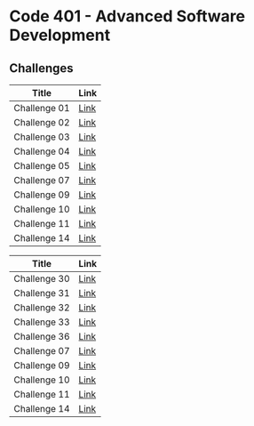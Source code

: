 # Code 401 - Advanced Software Development
## Challenges


| Title  | Link |
| --- | ----------- |
| Challenge 01 | [Link](Challenge01/javaChallenge/README.md) |
| Challenge 02 | [Link](Challenge02/README.md) |
| Challenge 03 | [Link ](Challenge03/README.md)|
| Challenge 04 | [Link](Challenge04/Challenge04.md) |
| Challenge 05 | [Link](https://github.com/HadeelDaragmeh158/reading-notes/blob/main/Class05/README.md) |
| Challenge 07 | [Link](linked-list/README.md)|
| Challenge 09 | [Link](Challenge09/Challenge09.md) |
| Challenge 10 |[Link](Challenge10/README.md)|
| Challenge 11 |[Link](Challenge11/README.md)|
| Challenge 14 |[Link](Challenge14/README.md)|



| Title  | Link |
| --- | ----------- |
| Challenge 30 | [Link](Challenge01/javaChallenge/README.md) |
| Challenge 31 | [Link](Challenge30/README.md) |
| Challenge 32 | [Link ](Challenge30/README.md)|
| Challenge 33 | [Link](Challenge33/README.md) |
| Challenge 36 | [Link](Challenge36/README.md) |
| Challenge 07 | [Link](linked-list/README.md)|
| Challenge 09 | [Link](Challenge09/Challenge09.md) |
| Challenge 10 |[Link](Challenge10/README.md)|
| Challenge 11 |[Link](Challenge11/README.md)|
| Challenge 14 |[Link](Challenge14/README.md)|
